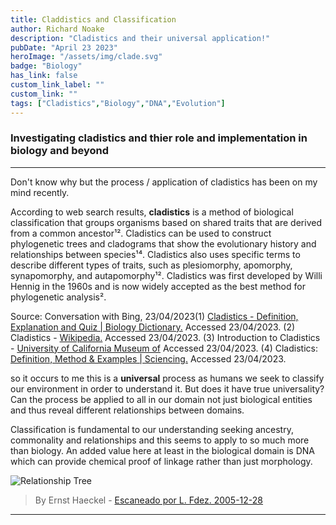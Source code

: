 ```yaml
---
title: Claddistics and Classification
author: Richard Noake
description: "Cladistics and their universal application!"
pubDate: "April 23 2023"
heroImage: "/assets/img/clade.svg"
badge: "Biology"
has_link: false
custom_link_label: ""
custom_link: ""
tags: ["Cladistics","Biology","DNA","Evolution"]
---
```



### Investigating cladistics and thier role and implementation in biology and beyond

---

Don't know why but the process / application of cladistics has been on my mind recently.

According to web search results, **cladistics** is a method of biological classification that groups organisms based on shared traits that are derived from a common ancestor¹². Cladistics can be used to construct phylogenetic trees and cladograms that show the evolutionary history and relationships between species¹⁴. Cladistics also uses specific terms to describe different types of traits, such as plesiomorphy, apomorphy, synapomorphy, and autapomorphy¹². Cladistics was first developed by Willi Hennig in the 1960s and is now widely accepted as the best method for phylogenetic analysis².

Source: Conversation with Bing, 23/04/2023(1) [Cladistics - Definition, Explanation and Quiz | Biology Dictionary.](https://biologydictionary.net/cladistics/) Accessed 23/04/2023.
(2) Cladistics - [Wikipedia.](https://en.wikipedia.org/wiki/Cladistics) Accessed 23/04/2023.
(3) Introduction to Cladistics - [University of California Museum of](https://ucmp.berkeley.edu/clad/clad1.html) Accessed 23/04/2023.
(4) Cladistics: [Definition, Method & Examples | Sciencing.](https://sciencing.com/cladistics-definition-method-examples-13719192.html) Accessed 23/04/2023.

so it occurs to me this is a **universal** process as humans we seek to classify our environment in order to understand it. But does it have true universality? Can the process be applied to all in our domain not just biological entities and thus reveal different relationships between domains.

Classification is fundamental to our understanding seeking ancestry, commonality and relationships and this seems to apply to so much more than biology. An added value here at least in the biological domain is DNA which can provide chemical proof of linkage rather than just morphology.

![Relationship Tree](/assets/bio-tree.png)
> By Ernst Haeckel - [Escaneado por L. Fdez. 2005-12-28](https://commons.wikimedia.org/w/index.php?curid=483175)
---

